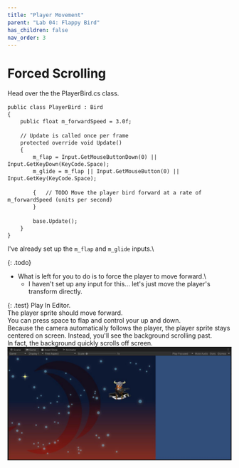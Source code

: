 ```yaml
---
title: "Player Movement"
parent: "Lab 04: Flappy Bird"
has_children: false
nav_order: 3
---
```


# Forced Scrolling
Head over the the PlayerBird.cs class.
```
public class PlayerBird : Bird
{
    public float m_forwardSpeed = 3.0f;

    // Update is called once per frame
    protected override void Update()
    {
        m_flap = Input.GetMouseButtonDown(0) || Input.GetKeyDown(KeyCode.Space);
        m_glide = m_flap || Input.GetMouseButton(0) || Input.GetKey(KeyCode.Space);

        {   // TODO Move the player bird forward at a rate of m_forwardSpeed (units per second)
        }

        base.Update();
    }
}
```
I've already set up the `m_flap` and `m_glide` inputs.\

{: .todo}
* What is left for you to do is to force the player to move forward.\
    * I haven't set up any input for this... let's just move the player's transform directly.

{: .test}
Play In Editor.\
The player sprite should move forward.\
You can press space to flap and control your up and down.\
Because the camera automatically follows the player, the player sprite stays centered on screen.
Instead, you'll see the background scrolling past.\
In fact, the background quickly scrolls off screen.
![Player Movement](images/lab04/player_movement.jpg "Player Movement")

